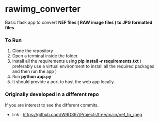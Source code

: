 # rawimg_converter
Basic flask app to convert **NEF files ( RAW image files ) to JPG formatted files**.

### To Run
1. Clone the repository
2. Open a terminal inside the folder.
3. Install all the requirements using **pip install -r requirements.txt** ( preferably use a virtual environment to install all the required packages and then run the app )
4. Run **python app.py**
5. It should provide a port to host the web app locally.

### Originally developed in a different repo 
If you are interest to see the different commits. 
* link : https://github.com/WRD397/Projects/tree/main/nef_to_jpeg
